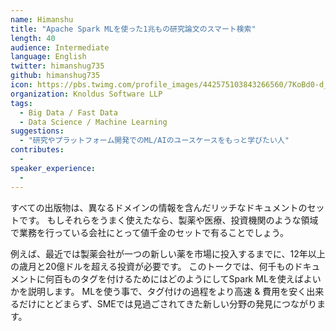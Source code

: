 ```yaml
---
name: Himanshu
title: "Apache Spark MLを使った1兆もの研究論文のスマート検索"
length: 40
audience: Intermediate
language: English
twitter: himanshug735
github: himanshug735
icon: https://pbs.twimg.com/profile_images/442575103843266560/7KoBd0-d_400x400.jpeg
organization: Knoldus Software LLP
tags:
  - Big Data / Fast Data
  - Data Science / Machine Learning
suggestions:
  - "研究やプラットフォーム開発でのML/AIのユースケースをもっと学びたい人"
contributes:
  - 
speaker_experience:
  - 
---
```

すべての出版物は、異なるドメインの情報を含んだリッチなドキュメントのセットです。
もしそれらをうまく使えたなら、製薬や医療、投資機関のような領域で業務を行っている会社にとって値千金のセットで有ることでしょう。

例えば、最近では製薬会社が一つの新しい薬を市場に投入するまでに、12年以上の歳月と20億ドルを超える投資が必要です。
このトークでは、何千ものドキュメントに何百ものタグを付けるためにはどのようにしてSpark MLを使えばよいかを説明します。
MLを使う事で、タグ付けの過程をより高速 & 費用を安く出来るだけにとどまらず、SMEでは見過ごされてきた新しい分野の発見につながります。
